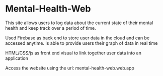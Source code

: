 # Mental-Health-Web

This site allows users to log data about the current state of their
mental health and keep track over a period of time.

Used Firebase as back end to store user data in the cloud and can be accessed anytime.
Is able to provide users their graph of data in real time

HTML/CSS/js as front end visual to link together user data into an application

Access the website using the url:
mental-health-web.web.app
